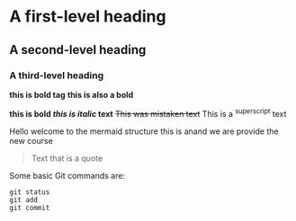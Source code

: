 # A first-level heading
## A second-level heading
### A third-level heading
**this is bold tag**
__this is also a bold__

**this is bold _this is italic_ text**
~~This was mistaken text~~
This is a <sup>superscript</sup> text

Hello welcome to the mermaid structure 
this is anand we are provide the new course

> Text that is a quote

Some basic Git commands are:
```
git status
git add
git commit
```
